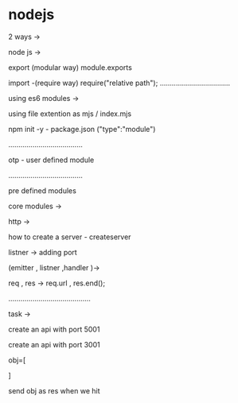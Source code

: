 # nodejs
2 ways ->

node js ->

export (modular way) module.exports

import -(require way) require("relative path"); ...................................

using es6 modules ->

using file extention as mjs / index.mjs

npm init -y - package.json ("type":"module")

.....................................

otp - user defined module

.....................................

pre defined modules

core modules ->

http ->

how to create a server - createserver

listner -> adding port

(emitter , listner ,handler )->

req , res -> req.url , res.end();

.........................................

task ->

create an api with port 5001

create an api with port 3001

obj=[

]

send obj as res when we hit